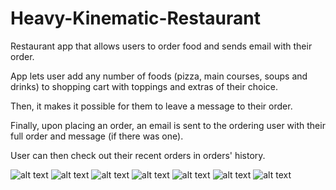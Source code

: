 # Heavy-Kinematic-Restaurant
Restaurant app that allows users to order food and sends email with their order.

App lets user add any number of foods (pizza, main courses, soups and drinks) to shopping cart with toppings and extras of their choice.

Then, it makes it possible for them to leave a message to their order. 

Finally, upon placing an order, an email is sent to the ordering user with their full order and message (if there was one).

User can then check out their recent orders in orders' history.

<p align="center">
  
  ![alt text](https://github.com/daddyjasiu/Heavy-Kinematic-Restaurant/blob/main/screenshots/main_menu.png)
  ![alt text](https://github.com/daddyjasiu/Heavy-Kinematic-Restaurant/blob/main/screenshots/email_data.png)
  ![alt text](https://github.com/daddyjasiu/Heavy-Kinematic-Restaurant/blob/main/screenshots/details_1.png)
  ![alt text](https://github.com/daddyjasiu/Heavy-Kinematic-Restaurant/blob/main/screenshots/details_2.png)
  ![alt text](https://github.com/daddyjasiu/Heavy-Kinematic-Restaurant/blob/main/screenshots/cart.png)
  ![alt text](https://github.com/daddyjasiu/Heavy-Kinematic-Restaurant/blob/main/screenshots/history.png)
![alt text](https://github.com/daddyjasiu/Heavy-Kinematic-Restaurant/blob/main/screenshots/mail.png)
</p>
